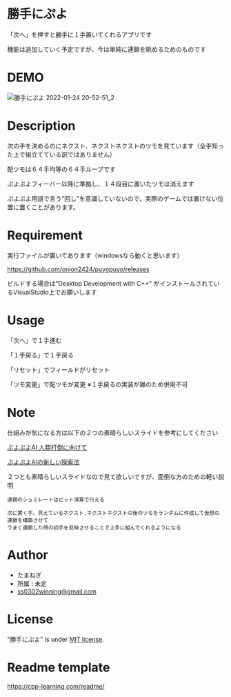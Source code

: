 
# 勝手にぷよ

「次へ」を押すと勝手に１手置いてくれるアプリです

機能は追加していく予定ですが、今は単純に連鎖を眺めるためのものです

# DEMO

![勝手にぷよ 2022-01-24 20-52-51_2](https://user-images.githubusercontent.com/28826492/150789795-23cbc933-f857-449a-8d8e-f94479f32f92.gif)

# Description

次の手を決めるのにネクスト、ネクストネクストのツモを見ています（全手知った上で組立てている訳ではありません）

配ツモは６４手均等の６４手ループです

ぷよぷよフィーバー以降に準拠し、１４段目に置いたツモは消えます

ぷよぷよ用語で言う"回し"を意識していないので、実際のゲームでは置けない位置に置くことがあります。

# Requirement

実行ファイルが置いてあります（windowsなら動くと思います）

https://github.com/onion2424/puyopuyo/releases

ビルドする場合は"Desktop Development with C++" がインストールされているVisualStudio上でお願いします

# Usage

「次へ」で１手進む

「１手戻る」で１手戻る

「リセット」でフィールドがリセット

「ツモ変更」で配ツモが変更  ※１手戻るの実装が雑のため併用不可

# Note

  仕組みが気になる方は以下の２つの素晴らしいスライドを参考にしてください
  
  [ぷよぷよAI 人類打倒に向けて](https://www.slideshare.net/mayahjp/puyoai-gpw2015)
  
  [ぷよぷよAIの新しい探索法](https://www.slideshare.net/takapt0226/ai-52214222)

  ２つとも素晴らしいスライドなので見て欲しいですが、面倒な方のための軽い説明
  
  ```
  連鎖のシュミレートはビット演算で行える
  
  次に置く手、見えているネクスト,ネクストネクストの後のツモをランダムに作成して仮想の連鎖を構築させて
  うまく連鎖した時の初手を反映させることで上手に組んでくれるようになる
  ```

# Author

* たまねぎ
* 所属 : 未定
* ss0302winning@gmail.com

# License

"勝手にぷよ" is under [MIT license](https://en.wikipedia.org/wiki/MIT_License).


# Readme template 

https://cpp-learning.com/readme/
